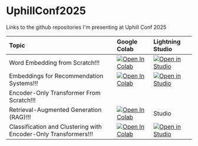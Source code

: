 # UphillConf2025
Links to the github repositories I'm presenting at Uphill Conf 2025

| Topic | Google Colab | Lightning Studio
| :------ | :----------- | :---------------
| Word Embedding from Scratch!!! | <a target="_blank" href="https://colab.research.google.com/github/StatQuest/signa/blob/main/chapter_09/chapter_09_word_embedding.ipynb"><img src="https://colab.research.google.com/assets/colab-badge.svg" alt="Open In Colab"/></a> | <a target="_blank" href="https://lightning.ai/new?repo_url=https%3A%2F%2Fgithub.com%2FStatQuest%2Fsigna%2Fblob%2Fmain%2Fchapter_09%2Fchapter_09_word_embedding.ipynb"><img src="https://pl-bolts-doc-images.s3.us-east-2.amazonaws.com/app-2/studio-badge.svg" alt="Open in Studio" /></a> |
| Embeddings for Recommendation Systems!!! | <a target="_blank" href="https://colab.research.google.com/github/StatQuest/embeddings_for_recommendations/blob/main/word2vec_song_recommendation.ipynb"><img src="https://colab.research.google.com/assets/colab-badge.svg" alt="Open In Colab"/> </a> | <a target="_blank" href="https://lightning.ai/new?repo_url=https%3A%2F%2Fgithub.com%2FStatQuest%2Fembeddings_for_recommendations%2Fblob%2Fmain%2Fword2vec_song_recommendation.ipynb"><img src="https://pl-bolts-doc-images.s3.us-east-2.amazonaws.com/app-2/studio-badge.svg" alt="Open in Studio" /></a> |
| Encoder-Only Transformer From Scratch!!! | | |
| Retrieval-Augmented Generation (RAG)!!! | <a target="_blank" href="https://colab.research.google.com/github/StatQuest/UphillConf2025/blob/main/ollama_gemma3_rag.ipynb"><img src="https://colab.research.google.com/assets/colab-badge.svg" alt="Open In Colab"/></a> | Studio |
| Classification and Clustering with Encoder-Only Transformers!!! | <a target="_blank" href="https://colab.research.google.com/github/StatQuest/signa/blob/main/chapter_14/chapter_14_combing_encoder_with_decoder_transformers.ipynb"><img src="https://colab.research.google.com/assets/colab-badge.svg" alt="Open In Colab"/></a> | <a target="_blank" href="https://lightning.ai/new?repo_url=https%3A%2F%2Fgithub.com%2FStatQuest%2Fsigna%2Fblob%2Fmain%2Fchapter_14%2Fchapter_14_combing_encoder_with_decoder_transformers.ipynb"><img src="https://pl-bolts-doc-images.s3.us-east-2.amazonaws.com/app-2/studio-badge.svg" alt="Open in Studio" /></a> |
